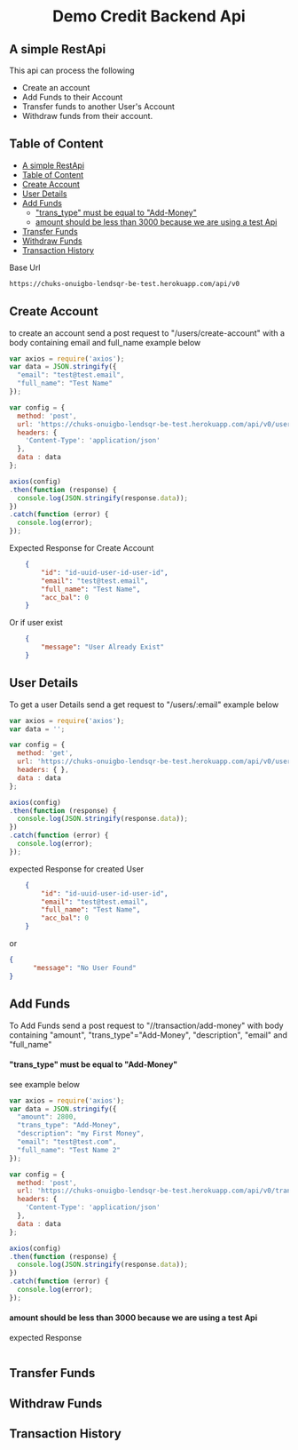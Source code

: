 
<h1 align="center">Demo Credit Backend Api</h1>

## A simple RestApi

This api can process the following
- Create an account 
- Add Funds to their Account
- Transfer funds to another User's Account 
- Withdraw funds from their account.


## Table of Content

- [A simple RestApi](#a-simple-restapi)
- [Table of Content](#table-of-content)
- [Create Account](#create-account)
- [User Details](#user-details)
- [Add Funds](#add-funds)
    - ["trans_type" must be equal to "Add-Money"](#trans_type-must-be-equal-to-add-money)
    - [amount should be less than 3000 because we are using a test Api](#amount-should-be-less-than-3000-because-we-are-using-a-test-api)
- [Transfer Funds](#transfer-funds)
- [Withdraw Funds](#withdraw-funds)
- [Transaction History](#transaction-history)

Base Url 
```sh
https://chuks-onuigbo-lendsqr-be-test.herokuapp.com/api/v0
```

## Create Account
to create an account send a post request to "/users/create-account" 
with a body containing email and full_name example below

```javascript
var axios = require('axios');
var data = JSON.stringify({
  "email": "test@test.email",
  "full_name": "Test Name"
});

var config = {
  method: 'post',
  url: 'https://chuks-onuigbo-lendsqr-be-test.herokuapp.com/api/v0/users/create-account',
  headers: { 
    'Content-Type': 'application/json'
  },
  data : data
};

axios(config)
.then(function (response) {
  console.log(JSON.stringify(response.data));
})
.catch(function (error) {
  console.log(error);
});

```

Expected Response for Create Account 
```JSON
    {
        "id": "id-uuid-user-id-user-id",
        "email": "test@test.email",
        "full_name": "Test Name",
        "acc_bal": 0
    }
```
Or if user exist
```JSON
    {
        "message": "User Already Exist"
    }
```

## User Details
To get a user Details send a get request to "/users/:email" 
example below

```javascript
var axios = require('axios');
var data = '';

var config = {
  method: 'get',
  url: 'https://chuks-onuigbo-lendsqr-be-test.herokuapp.com/api/v0/users/test@test.email',
  headers: { },
  data : data
};

axios(config)
.then(function (response) {
  console.log(JSON.stringify(response.data));
})
.catch(function (error) {
  console.log(error);
});

```
expected Response for created User 
```JSON
    {
        "id": "id-uuid-user-id-user-id",
        "email": "test@test.email",
        "full_name": "Test Name",
        "acc_bal": 0
    }
```
or 
```JSON
{
      "message": "No User Found"
}
```
## Add Funds
To Add Funds send a post request to "//transaction/add-money" with body containing "amount", "trans_type"="Add-Money",  "description", "email" and "full_name"

#### "trans_type" must be equal to "Add-Money"

see example below
```Javascript
var axios = require('axios');
var data = JSON.stringify({
  "amount": 2800,
  "trans_type": "Add-Money",
  "description": "my First Money",
  "email": "test@test.com",
  "full_name": "Test Name 2"
});

var config = {
  method: 'post',
  url: 'https://chuks-onuigbo-lendsqr-be-test.herokuapp.com/api/v0/transaction/add-money',
  headers: { 
    'Content-Type': 'application/json'
  },
  data : data
};

axios(config)
.then(function (response) {
  console.log(JSON.stringify(response.data));
})
.catch(function (error) {
  console.log(error);
});
```
#### amount should be less than 3000 because we are using a test Api
expected Response 
```JSON

```
## Transfer Funds
## Withdraw Funds
## Transaction History